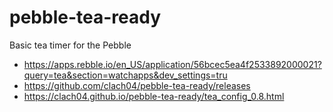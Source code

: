 # pebble-tea-ready

Basic tea timer for the Pebble


  * https://apps.rebble.io/en_US/application/56bcec5ea4f2533892000021?query=tea&section=watchapps&dev_settings=tru
  * https://github.com/clach04/pebble-tea-ready/releases
  * https://clach04.github.io/pebble-tea-ready/tea_config_0.8.html
